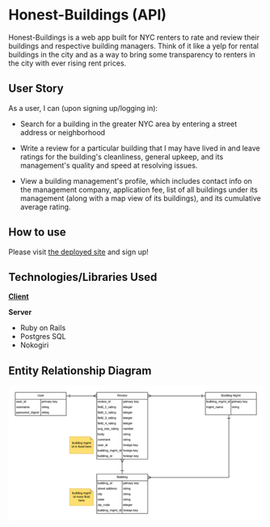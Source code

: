 # Honest-Buildings (API)

Honest-Buildings is a web app built for NYC renters to rate and review their buildings and respective building managers. Think of it like a yelp for rental buildings in the city and as a way to bring some transparency to renters in the city with ever rising rent prices.

## User Story

As a user, I can (upon signing up/logging in):
* Search for a building in the greater NYC area by entering a street address or neighborhood

* Write a review for a particular building that I may have lived in and leave ratings for the building's cleanliness, general upkeep, and its management's quality and speed at resolving issues.

* View a building management's profile, which includes contact info on the management company, application fee, list of all buildings under its management (along with a map view of its buildings), and its cumulative average rating.

## How to use
Please visit [the deployed site](https://honest-buildings.herokuapp.com/) and sign up!

## Technologies/Libraries Used
[**Client**](https://github.com/rkoko/honest-buildings-Frontend)


**Server**
  * Ruby on Rails
  * Postgres SQL
  * Nokogiri


## Entity Relationship Diagram
![Image of ERD Diagram](https://github.com/rkoko/honest-buildings-Frontend/blob/master/public/erd.png)
